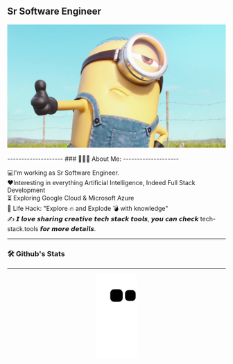 Sr Software Engineer
--------------------
<p align="center">
  <img src="jpg/minion.jpg"></center>
</p>
--------------------
### 👨🏻‍💻 About Me:
--------------------

💻I'm working as Sr Software Engineer.<br>
❤️Interesting in everything Artificial Intelligence, Indeed Full Stack Development <br>
⏳ Exploring Google Cloud & Microsoft Azure <br>
🎯 Life Hack: "Explore 🔥 and Explode 💣 with knowledge" <br>
✍️ 𝙄 𝙡𝙤𝙫𝙚 𝙨𝙝𝙖𝙧𝙞𝙣𝙜 𝙘𝙧𝙚𝙖𝙩𝙞𝙫𝙚 𝙩𝙚𝙘𝙝 𝙨𝙩𝙖𝙘𝙠 𝙩𝙤𝙤𝙡𝙨, 𝙮𝙤𝙪 𝙘𝙖𝙣 𝙘𝙝𝙚𝙘𝙠 tech-stack.tools 𝙛𝙤𝙧 𝙢𝙤𝙧𝙚 𝙙𝙚𝙩𝙖𝙞𝙡𝙨.<br>

--------------------
### 🛠️ Github's Stats
--------------------

<p align="center">
  <img src="https://github.com/ukveteran/ukveteran/raw/output/github-contribution-grid-snake.svg" alt="snake"></center>
</p>





